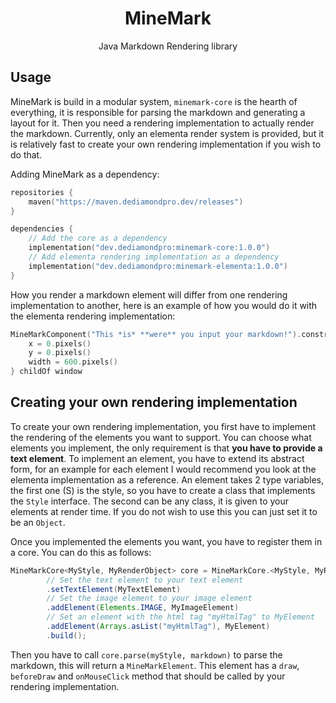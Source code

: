 <div align="center">

# MineMark
Java Markdown Rendering library
</div>

## Usage
MineMark is build in a modular system, `minemark-core` is the hearth of everything, it is responsible for parsing 
the markdown and generating a layout for it. Then you need a rendering implementation to actually render the markdown.
Currently, only an elementa render system is provided, but it is relatively fast to create your own rendering 
implementation if you wish to do that.

Adding MineMark as a dependency:
```kt
repositories {
    maven("https://maven.dediamondpro.dev/releases")
}

dependencies {
    // Add the core as a dependency
    implementation("dev.dediamondpro:minemark-core:1.0.0")
    // Add elementa rendering implementation as a dependency
    implementation("dev.dediamondpro:minemark-elementa:1.0.0")
}
```

How you render a markdown element will differ from one rendering implementation to another, here is an example of how 
you would do it with the elementa rendering implementation:
```kt
MineMarkComponent("This *is* **were** you input your markdown!").constrain {
    x = 0.pixels()
    y = 0.pixels()
    width = 600.pixels()
} childOf window
```

## Creating your own rendering implementation
To create your own rendering implementation, you first have to implement the rendering of the elements you want to 
support. You can choose what elements you implement, the only requirement is that **you have to provide a text element**.
To implement an element, you have to extend its abstract form, for an example for each element I would recommend you
look at the elementa implementation as a reference. An element takes 2 type variables, the first one (S) is the style,
so you have to create a class that implements the `Style` interface. The second can be any class, it is given to your
elements at render time. If you do not wish to use this you can just set it to be an `Object`.

Once you implemented the elements you want, you have to register them in a core. You can do this as follows:
```java
MineMarkCore<MyStyle, MyRenderObject> core = MineMarkCore.<MyStyle, MyRenderObject>builder()
        // Set the text element to your text element
        .setTextElement(MyTextElement)
        // Set the image element to your image element
        .addElement(Elements.IMAGE, MyImageElement)
        // Set an element with the html tag "myHtmlTag" to MyElement
        .addElement(Arrays.asList("myHtmlTag"), MyElement)
        .build();
```

Then you have to call `core.parse(myStyle, markdown)` to parse the markdown, this will return a `MineMarkElement`.
This element has a `draw`, `beforeDraw` and `onMouseClick` method that should be called by your rendering implementation.